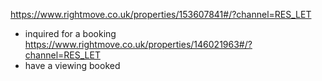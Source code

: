 https://www.rightmove.co.uk/properties/153607841#/?channel=RES_LET
- inquired for a booking
https://www.rightmove.co.uk/properties/146021963#/?channel=RES_LET
- have a viewing booked